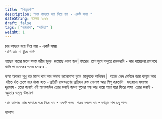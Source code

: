```yaml
---
title: "পিতৃতর্পণ"
description: "চার কাহারে বয়ে নিয়ে যায় - একটি সময় "
dateString: নভেন্বর ২০১৯ 
draft: false
tags: ["জন্মদাগ", "কবিতা" ]
weight: 1
---
```


চার কাহারে বয়ে নিয়ে যায় - একটি সময়  
আমি তার পা ছুঁয়ে থাকি 

গাছের পাতার মতন সমস্ত শরীর জুড়ে  জমেছে লোনা জল| শহরের  তাপ শুষে বালুতে রক্তকরবি - আর পায়েচলা গ্রামপথে খালি গা বালকের গলায় চন্দ্রহার - 

ভাষা অবান্তর শুধু রক্ত মাংস ঘাম আর অদম্য ভালোবাসা বুকে  মানুষকে আলিঙ্গন |  অতন্দ্র লেদ মেশিনে জমা কান্নার আর  দাঁতে দাঁত চেপে ধরে থাকা হাত - প্রতিটি রক্তক্ষরণের প্রতিদান রক্ত গোলাপ আর শিশু করতালি  
মধ্যরাত্রে সসাগরা দূরভাষ - তোর জন্যই এই মানবজমিন তোর জন্যই জংলা ফুলের গন্ধ আর পায়ে পায়ে ঘরে ফিরে আসা 
তোর জন্যই - বন্ধুতার অমূল্য উচ্চারণ 


আর তারপর 
চার কাহারে বয়ে নিয়ে যায় - একটি সময় 
গন্তব্য বদলে যায় - কান্নার শব্দ তবু লাল 

ডালাস 

